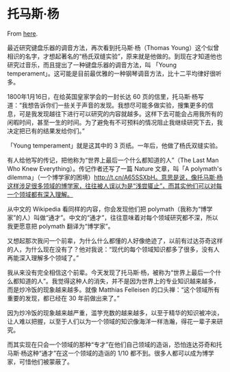 # 托马斯·杨

From [here](https://yinwang1.substack.com/p/21-01-30).

最近研究键盘乐器的调音方法，再次看到托马斯·杨（Thomas Young）这个似曾相识的名字，才想起著名的“杨氏双缝实验”，原来就是他做的。到现在才知道他也研究过音乐，而且提出了一种键盘乐器的调音方法，叫 「Young temperament」。这可能是目前最优雅的一种钢琴调音方法，比十二平均律好很听多。

1800年1月16日，在给英国皇家学会的一封长达 60 页的信里，托马斯·杨写道：“我想告诉你们一些关于声音的发现。我想尽可能多做实验，搜集更多的信息，可是我发现越往下进行可以研究的内容就越多。这样下去可能会占用我所有的闲暇时间，甚至一生的时间。为了避免有不可预料的情况阻止我继续研究下去，我决定把已有的结果发给你们。”

「Young temperament」就是这其中的 3 页纸。一年后，他做了杨氏双缝实验。

有人给他写的传记，把他称为“世界上最后一个什么都知道的人”（The Last Man Who Knew Everything）。传记作者还写了一篇 Nature 文章，叫「A polymath's dilemma」（一个博学家的困境）http://t.cn/A65SSXbH。意思是说，像托马斯·杨这样涉足很多领域的博学家，往往被人误以为是“浅尝辄止”，而其实他们可以对每一个领域都有深入理解。

从中文的 Wikipedia 看同样的内容，你会发现他们把 polymath（我称为“博学家”的人）叫做“通才”。中文的“通才”，往往意味着对每个领域研究都不深，所以我更愿意把 polymath 翻译为“博学家”。

又想起那次我问一个前辈，为什么什么都懂的人好像绝迹了，以前有过达芬奇这样的人，为什么现在没有了？他对我说：“现代的每个领域知识都多了很多，没有人再能深入理解多个领域了。”

我从来没有完全相信这个前辈。今天发现了托马斯·杨，被称为“世界上最后一个什么都知道的人”。我觉得这种人的消失，并不是因为世界上的专业知识越来越多，而是炒冷饭的现象越来越多。就像 Matthias Felleisen 的口头禅：“这个领域所有重要的发现，都已经在 30 年前做出来了。”

因为炒冷饭的现象越来越严重，滥竽充数的越来越多，以至于精华的知识被冲淡，让人难以把握，以至于人们以为一个领域的知识像海洋一样浩瀚，得花一辈子来研究。

而其实现在只会一个领域的那种“专才”在他们自己领域的造诣，恐怕连达芬奇和托马斯·杨这种“通才”在这一个领域的造诣的 1/10 都不到。很多人都可以成为博学家，可惜他们被蒙蔽了。
